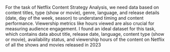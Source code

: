 For the task of Netflix Content Strategy Analysis, we need data based on content titles, type (show or movie), genre, language, and release details (date, day of the week, season) to understand timing and 
content performance. Viewership metrics like hours viewed are also crucial for measuring audience engagement.
I found an ideal dataset for this task, which contains data about title, release date, language, content type (show or movie), availability status, and viewership hours of the content on Netflix of
all the shows and movies released in 2023
